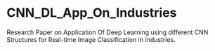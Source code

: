 # CNN_DL_App_On_Industries
Research Paper on Application Of Deep Learning using different CNN Structures for Real-time Image Classification in Industries.
